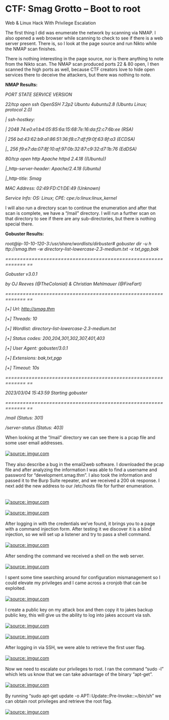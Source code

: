 # CTF: Smag Grotto – Boot to root
Web & Linux Hack With Privilege Escalation

The first thing I did was enumerate the network by scanning via NMAP. I also opened a web browser while scanning to check to see if there is a web server present. There is, so I look at the page source and run Nikto while the NMAP scan finishes. 

There is nothing interesting in the page source, nor is there anything to note from the Nikto scan. The NMAP scan produced ports 22 & 80 open, I then scanned the high ports as well, because CTF creators love to hide open services there to deceive the attackers, but there was nothing to note. 

<b>NMAP Results:</b>

<i>PORT   STATE SERVICE VERSION 

22/tcp open  ssh     OpenSSH 7.2p2 Ubuntu 4ubuntu2.8 (Ubuntu Linux; 	protocol 2.0) 

| ssh-hostkey:  

|   2048 74:e0:e1:b4:05:85:6a:15:68:7e:16:da:f2:c7:6b:ee (RSA) 

|   256 bd:43:62:b9:a1:86:51:36:f8:c7:df:f9:0f:63:8f:a3 (ECDSA) 

|_  256 f9:e7:da:07:8f:10:af:97:0b:32:87:c9:32:d7:1b:76 (EdDSA) 

80/tcp open  http    Apache httpd 2.4.18 ((Ubuntu)) 

|_http-server-header: Apache/2.4.18 (Ubuntu) 

|_http-title: Smag 

MAC Address: 02:49:FD:C1:DE:49 (Unknown) 

Service Info: OS: Linux; CPE: cpe:/o:linux:linux_kernel</i>

I will also run a directory scan to continue the enumeration and after that scan is complete, we have a “/mail” directory. I will run a further scan on that directory to see if there are any sub-directories, but there is nothing special there. 

<b>Gobuster Results:</b>

<i>root@ip-10-10-120-3:/usr/share/wordlists/dirbuster# gobuster dir -u 	h	ttp://smag.thm -w directory-list-lowercase-2.3-medium.txt -x txt,pgp,bak 

=============================================================	== 

Gobuster v3.0.1 

by OJ Reeves (@TheColonial) & Christian Mehlmauer (@_FireFart_) 

=============================================================	== 

[+] Url:            http://smag.thm 

[+] Threads:        10 

[+] Wordlist:       directory-list-lowercase-2.3-medium.txt 

[+] Status codes:   200,204,301,302,307,401,403 

[+] User Agent:     gobuster/3.0.1 

[+] Extensions:     bak,txt,pgp 

[+] Timeout:        10s 

=============================================================	== 

2023/03/04 15:43:59 Starting gobuster 

=============================================================	== 

/mail (Status: 301) 

/server-status (Status: 403)</i>

When looking at the “/mail” directory we can see there is a pcap file and some user email addresses. 
<br>
<br>
<a href="https://imgur.com/5P7ZCfx"><img src="https://i.imgur.com/5P7ZCfx.jpg" title="source: imgur.com" /></a>
<br>
<br>
They also describe a bug in the email2web software. I downloaded the pcap file and after analyzing the information I was able to find a username and password for “development.smag.thm”. I also took the information and passed it to the Burp Suite repeater, and we received a 200 ok response. I next add the new address to our /etc/hosts file for further enumeration.  
<br>
<br>
<a href="https://imgur.com/5lwvwzl"><img src="https://i.imgur.com/5lwvwzl.jpg" title="source: imgur.com" /></a>
<br>
<br>
<a href="https://imgur.com/16PWvB9"><img src="https://i.imgur.com/16PWvB9.jpg" title="source: imgur.com" /></a>
<br>
<br>
After logging in with the credentials we’ve found, it brings you to a page with a command injection form. After testing it we discover it is a blind injection, so we will set up a listener and try to pass a shell command. 
<br>
<br>
<a href="https://imgur.com/qIsv3oI"><img src="https://i.imgur.com/qIsv3oI.jpg" title="source: imgur.com" /></a>
<br>
<br>
After sending the command we received a shell on the web server. 
<br>
<br>
<a href="https://imgur.com/va5kLy2"><img src="https://i.imgur.com/va5kLy2.jpg" title="source: imgur.com" /></a>
<br>
<br>
I spent some time searching around for configuration mismanagement so I could elevate my privileges and I came across a cronjob that can be exploited. 
<br>
<br>
<a href="https://imgur.com/wgVwiFt"><img src="https://i.imgur.com/wgVwiFt.jpg" title="source: imgur.com" /></a>
<br>
<br>
I create a public key on my attack box and then copy it to jakes backup public key, this will give us the ability to log into jakes account via ssh. 
<br>
<br>
<a href="https://imgur.com/dT7K6Qn"><img src="https://i.imgur.com/dT7K6Qn.jpg" title="source: imgur.com" /></a>
<br>
<br>
<a href="https://imgur.com/Kr8iYkE"><img src="https://i.imgur.com/Kr8iYkE.jpg" title="source: imgur.com" /></a>
<br>
<br>
After logging in via SSH, we were able to retrieve the first user flag. 
<br>
<br>
<a href="https://imgur.com/PSknXeL"><img src="https://i.imgur.com/PSknXeL.jpg" title="source: imgur.com" /></a>
<br>
<br>
Now we need to escalate our privileges to root. I ran the command “sudo -l” which lets us know that we can take advantage of the binary “apt-get”. 
<br>
<br>
<a href="https://imgur.com/kTbENI7"><img src="https://i.imgur.com/kTbENI7.jpg" title="source: imgur.com" /></a>
<br>
<br>
By running “sudo apt-get update -o APT::Update::Pre-Invoke::=/bin/sh” we can obtain root privileges and retrieve the root flag. 
<br>
<br>
<a href="https://imgur.com/rmCw9z2"><img src="https://i.imgur.com/rmCw9z2.jpg" title="source: imgur.com" /></a>

